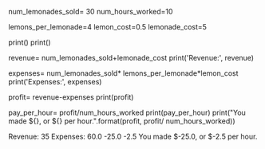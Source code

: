 num_lemonades_sold= 30
num_hours_worked=10

lemons_per_lemonade=4
lemon_cost=0.5
lemonade_cost=5

print()
print()

revenue= num_lemonades_sold+lemonade_cost
print('Revenue:', revenue)

expenses= num_lemonades_sold* lemons_per_lemonade*lemon_cost
print('Expenses:', expenses)

profit= revenue-expenses
print(profit)

pay_per_hour= profit/num_hours_worked
print(pay_per_hour)
print("You made ${}, or ${} per hour.".format(profit, profit/ num_hours_worked))



Revenue: 35
Expenses: 60.0
-25.0
-2.5
You made $-25.0, or $-2.5 per hour.
